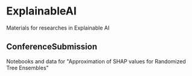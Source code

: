 # ExplainableAI
Materials for researches in Explainable AI

## ConferenceSubmission
Notebooks and data for "Approximation of SHAP values for Randomized Tree Ensembles"